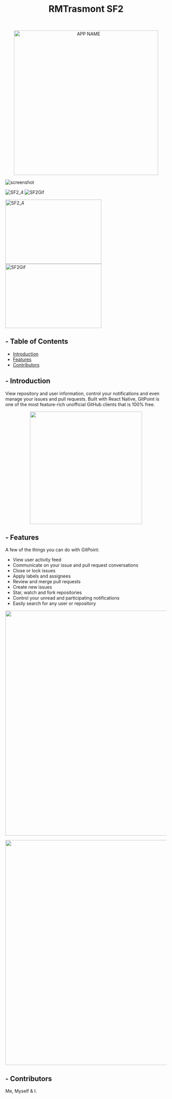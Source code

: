 

<!-- NAME AND PROJECT NAME -->
<h1 align="center"> RMTrasmont SF2 </h1> <br>

<!-- SOME BULLSHIT IMAGE -->
<p align="center">
    <img alt="APP NAME" title="APP ANME TITLE" src="ADD IMAGE URL HERE" width="450">
  </a>
</p>

<!-- SCREENSHOT VIDEO/GIF -->
![screenshot](https://raw.githubusercontent.com/amitmerchant1990/electron-markdownify/master/app/img/markdownify.gif)

![SF2_4](https://github.com/RMTrasmont/FuckingGitHubTest/assets/25352404/90957ab1-a31a-4078-9743-5a0ac1ec1e44) 
![SF2Gif](https://github.com/RMTrasmont/FuckingGitHubTest/assets/25352404/38882d36-355b-45dd-8c8c-afc2b6b3ee22) 

<img src="https://github.com/RMTrasmont/FuckingGitHubTest/assets/25352404/90957ab1-a31a-4078-9743-5a0ac1ec1e44" alt="SF2_4" width="300" height="200">

<img src="https://github.com/RMTrasmont/FuckingGitHubTest/assets/25352404/38882d36-355b-45dd-8c8c-afc2b6b3ee22" alt="SF2Gif" width="300" height="200">

</p>

## - Table of Contents

- [Introduction](#introduction)
- [Features](#features)
- [Contributors](#contributors)



## - Introduction
<!-- SHORT APP INTRO -->

View repository and user information, control your notifications and even manage your issues and pull requests. Built with React Native, GitPoint is one of the most feature-rich unofficial GitHub clients that is 100% free.

<!-- ADD IMAGES FOR INTRO -->
<p align="center">
  <img src = "http://i.imgur.com/HowF6aM.png" width=350>
</p>

## - Features
<!-- LIST FEATURES -->

A few of the things you can do with GitPoint:

* View user activity feed
* Communicate on your issue and pull request conversations
* Close or lock issues
* Apply labels and assignees
* Review and merge pull requests
* Create new issues
* Star, watch and fork repositories
* Control your unread and participating notifications
* Easily search for any user or repository

<!-- ADD IMAGES FOR FEATURES -->
<p align="center">
  <img src = "http://i.imgur.com/IkSnFRL.png" width=700>
</p>

<p align="center">
  <img src = "http://i.imgur.com/0iorG20.png" width=700>
</p>


## - Contributors
Me, Myself & I.


